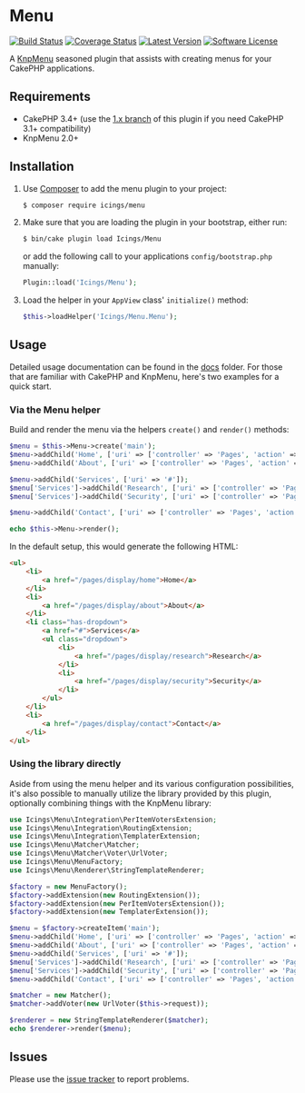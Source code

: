 # Menu

[![Build Status][ico-travis]][link-travis]
[![Coverage Status][ico-coverage]][link-coverage]
[![Latest Version][ico-version]][link-version]
[![Software License][ico-license]][link-license]

[ico-travis]: https://img.shields.io/travis/icings/menu/master.svg?style=flat-square
[ico-coverage]: https://img.shields.io/codecov/c/github/icings/menu.svg?style=flat-square
[ico-version]: https://img.shields.io/packagist/v/icings/menu.svg?style=flat-square&label=latest
[ico-license]: https://img.shields.io/badge/license-MIT-brightgreen.svg?style=flat-square

[link-travis]: https://travis-ci.org/icings/menu
[link-coverage]: https://codecov.io/github/icings/menu
[link-version]: https://packagist.org/packages/icings/menu
[link-license]: LICENSE.txt

A [KnpMenu](https://github.com/KnpLabs/KnpMenu) seasoned plugin that assists with creating menus for your CakePHP
applications.


## Requirements

* CakePHP 3.4+ (use the [1.x branch](https://github.com/icings/menu/tree/1.x) of this plugin if you need CakePHP 3.1+
  compatibility)
* KnpMenu 2.0+


## Installation

1. Use [Composer](http://getcomposer.org) to add the menu plugin to your project:

   ```bash
   $ composer require icings/menu
   ```

2. Make sure that you are loading the plugin in your bootstrap, either run:

   ```bash
   $ bin/cake plugin load Icings/Menu
   ```

   or add the following call to your applications `config/bootstrap.php` manually:

   ```php
   Plugin::load('Icings/Menu');
   ```

3. Load the helper in your `AppView` class' `initialize()` method:

   ```php
   $this->loadHelper('Icings/Menu.Menu');
   ```


## Usage

Detailed usage documentation can be found in the [docs](docs/index.md) folder. For those that are familiar with CakePHP
and KnpMenu, here's two examples for a quick start.

### Via the Menu helper

Build and render the menu via the helpers `create()` and `render()` methods:

```php
$menu = $this->Menu->create('main');
$menu->addChild('Home', ['uri' => ['controller' => 'Pages', 'action' => 'display', 'home']]);
$menu->addChild('About', ['uri' => ['controller' => 'Pages', 'action' => 'display', 'about']]);

$menu->addChild('Services', ['uri' => '#']);
$menu['Services']->addChild('Research', ['uri' => ['controller' => 'Pages', 'action' => 'display', 'research']]);
$menu['Services']->addChild('Security', ['uri' => ['controller' => 'Pages', 'action' => 'display', 'security']]);

$menu->addChild('Contact', ['uri' => ['controller' => 'Pages', 'action' => 'display', 'contact']]);

echo $this->Menu->render();
```

In the default setup, this would generate the following HTML:

```html
<ul>
    <li>
        <a href="/pages/display/home">Home</a>
    </li>
    <li>
        <a href="/pages/display/about">About</a>
    </li>
    <li class="has-dropdown">
        <a href="#">Services</a>
        <ul class="dropdown">
            <li>
                <a href="/pages/display/research">Research</a>
            </li>
            <li>
                <a href="/pages/display/security">Security</a>
            </li>
        </ul>
    </li>
    <li>
        <a href="/pages/display/contact">Contact</a>
    </li>
</ul>
```

### Using the library directly

Aside from using the menu helper and its various configuration possibilities, it's also possible to manually utilize
the library provided by this plugin, optionally combining things with the KnpMenu library:

```php
use Icings\Menu\Integration\PerItemVotersExtension;
use Icings\Menu\Integration\RoutingExtension;
use Icings\Menu\Integration\TemplaterExtension;
use Icings\Menu\Matcher\Matcher;
use Icings\Menu\Matcher\Voter\UrlVoter;
use Icings\Menu\MenuFactory;
use Icings\Menu\Renderer\StringTemplateRenderer;

$factory = new MenuFactory();
$factory->addExtension(new RoutingExtension());
$factory->addExtension(new PerItemVotersExtension());
$factory->addExtension(new TemplaterExtension());

$menu = $factory->createItem('main');
$menu->addChild('Home', ['uri' => ['controller' => 'Pages', 'action' => 'display', 'home']]);
$menu->addChild('About', ['uri' => ['controller' => 'Pages', 'action' => 'display', 'about']]);
$menu->addChild('Services', ['uri' => '#']);
$menu['Services']->addChild('Research', ['uri' => ['controller' => 'Pages', 'action' => 'display', 'research']]);
$menu['Services']->addChild('Security', ['uri' => ['controller' => 'Pages', 'action' => 'display', 'security']]);
$menu->addChild('Contact', ['uri' => ['controller' => 'Pages', 'action' => 'display', 'contact']]);

$matcher = new Matcher();
$matcher->addVoter(new UrlVoter($this->request));

$renderer = new StringTemplateRenderer($matcher);
echo $renderer->render($menu);
```


## Issues

Please use the [issue tracker](https://github.com/icings/menu/issues) to report problems.